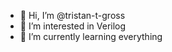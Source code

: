 - 👋 Hi, I’m @tristan-t-gross
- 👀 I’m interested in Verilog
- 🌱 I’m currently learning everything

<!---
tristan-t-gross/tristan-t-gross is a ✨ special ✨ repository because its `README.md` (this file) appears on your GitHub profile.
You can click the Preview link to take a look at your changes.
--->
